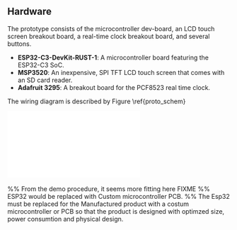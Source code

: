 ## Hardware

The prototype consists of the microcontroller dev-board, an LCD touch screen breakout board, a real-time clock breakout board, and several buttons.

- **ESP32-C3-DevKit-RUST-1**: A microcontroller board featuring the ESP32-C3 SoC.
- **MSP3520**: An inexpensive, SPI TFT LCD touch screen that comes with an SD card reader.
- **Adafruit 3295**: A breakout board for the PCF8523 real time clock.

The wiring diagram is described by Figure \ref{proto_schem}

![Schematic of the prototype \label{proto_schem}](../../hardware/prototype_schematic.pdf)

%% From the demo procedure, it seems more fitting here FIXME
%% ESP32 would be replaced with Custom microcontroller PCB.
%% The Esp32 must be replaced for the Manufactured product with a costum microcontroller or PCB so that the product is designed with optimzed size, power consumtion and physical design.
